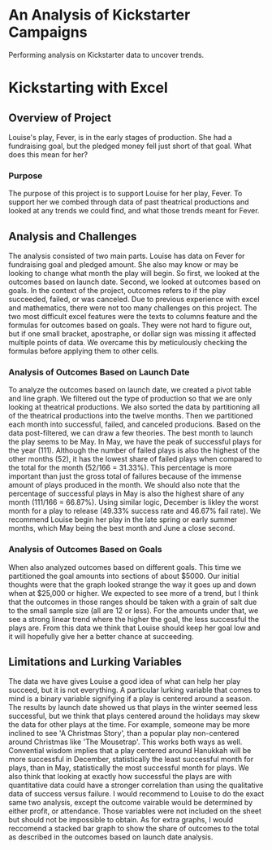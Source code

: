 # An Analysis of Kickstarter Campaigns
Performing analysis on Kickstarter data to uncover trends.


# Kickstarting with Excel

## Overview of Project
Louise's play, Fever, is in the early stages of production. She had a fundraising goal, but the pledged money fell just short of that goal. What does this mean for her?

### Purpose
The purpose of this project is to support Louise for her play, Fever. To support her we combed through data of past theatrical productions and looked at any trends we could find, and what those trends meant for Fever.

## Analysis and Challenges
The analysis consisted of two main parts. Louise has data on Fever for fundraising goal and pledged amount. She also may know or may be looking to change what month the play will begin. So first, we looked at the outcomes based on launch date. Second, we looked at outcomes based on goals. In the context of the project, outcomes refers to if the play succeeded, failed, or was canceled. Due to previous experience with excel and mathematics, there were not too many challenges on this project. The two most difficult excel features were the texts to columns feature and the formulas for outcomes based on goals. They were not hard to figure out, but if one small bracket, apostraphe, or dollar sign was missing it affected multiple points of data. We overcame this by meticulously checking the formulas before applying them to other cells.


### Analysis of Outcomes Based on Launch Date
To analyze the outcomes based on launch date, we created a pivot table and line graph. We filtered out the type of production so that we are only looking at theatrical productions. We also sorted the data by partitioning all of the theatrical productions into the twelve months. Then we partitioned each month into successful, failed, and canceled producions. Based on the data post-filtered, we can draw a few theories. The best month to launch the play seems to be May. In May, we have the peak of successful plays for the year (111). Although the number of failed plays is also the highest of the other months (52), it has the lowest share of failed plays when compared to the total for the month (52/166 = 31.33%). This percentage is more important than just the gross total of failures because of the immense amount of plays produced in the month. We should also note that the percentage of successful plays in May is also the highest share of any month (111/166 = 66.87%). Using similar logic, December is likley the worst month for a play to release (49.33% success rate and 46.67% fail rate). We recommend Louise begin her play in the late spring or early summer months, which May being the best month and June a close second.


### Analysis of Outcomes Based on Goals
When also analyzed outcomes based on different goals. This time we partitioned the goal amounts into sections of about $5000. Our initial thoughts were that the graph looked strange the way it goes up and down when at $25,000 or higher. We expected to see more of a trend, but I think that the outcomes in those ranges should be taken with a grain of salt due to the small sample size (all are 12 or less). For the amounts under that, we see a strong linear trend where the higher the goal, the less successful the plays are. From this data we think that Louise should keep her goal low and it will hopefully give her a better chance at succeeding.

## Limitations and Lurking Variables
The data we have gives Louise a good idea of what can help her play succeed, but it is not everything. A particular lurking variable that comes to mind is a binary variable signifying if a play is centered around a season. The results by launch date showed us that plays in the winter seemed less successful, but we think that plays centered around the holidays may skew the data for other plays at the time. For example, someone may be more inclined to see 'A Christmas Story', than a popular play non-centered around Christmas like 'The Mousetrap'. This works both ways as well. Convential wisdom implies that a play centered around Hanukkah will be more successful in December, statistically the least successful month for plays, than in May, statistically the most successful month for plays. We also think that looking at exactly how successful the plays are with quantitative data could have a stronger correlation than using the qualitative data of success versus failure. I would recommend to Louise to do the exact same two analysis, except the outcome vairable would be determined by either profit, or attendance. Those variables were not included on the sheet but should not be impossible to obtain. As for extra graphs, I would reccomend a stacked bar graph to show the share of outcomes to the total as described in the outcomes based on launch date analysis.
